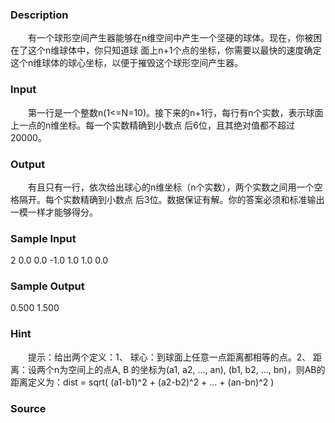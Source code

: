 
### Description
　　有一个球形空间产生器能够在n维空间中产生一个坚硬的球体。现在，你被困在了这个n维球体中，你只知道球
面上n+1个点的坐标，你需要以最快的速度确定这个n维球体的球心坐标，以便于摧毁这个球形空间产生器。
### Input
　　第一行是一个整数n(1<=N=10)。接下来的n+1行，每行有n个实数，表示球面上一点的n维坐标。每一个实数精确到小数点
后6位，且其绝对值都不超过20000。
### Output
　　有且只有一行，依次给出球心的n维坐标（n个实数），两个实数之间用一个空格隔开。每个实数精确到小数点
后3位。数据保证有解。你的答案必须和标准输出一模一样才能够得分。
### Sample Input
2
0.0 0.0
-1.0 1.0
1.0 0.0
### Sample Output
0.500 1.500
### Hint
　　提示：给出两个定义：1、 球心：到球面上任意一点距离都相等的点。2、 距离：设两个n为空间上的点A, B
的坐标为(a1, a2, …, an), (b1, b2, …, bn)，则AB的距离定义为：dist = sqrt( (a1-b1)^2 + (a2-b2)^2 + 
… + (an-bn)^2 )
### Source
